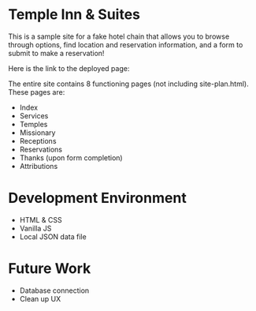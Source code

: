 # Temple Inn & Suites

This is a sample site for a fake hotel chain that allows
you to browse through options, find location and reservation
information, and a form to submit to make a reservation!

Here is the link to the deployed page:

The entire site contains 8 functioning pages (not including
site-plan.html). These pages are:

* Index
* Services
* Temples
* Missionary
* Receptions
* Reservations
* Thanks (upon form completion)
* Attributions

# Development Environment

* HTML & CSS
* Vanilla JS
* Local JSON data file

# Future Work

* Database connection
* Clean up UX